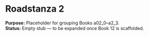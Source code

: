 # Roadstanza 2  
**Purpose:** Placeholder for grouping Books a02_0–a2_3.  
**Status:** Empty stub — to be expanded once Book 12 is scaffolded.  

